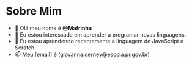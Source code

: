 # Sobre Mim

- 👋 Olá meu nome é **@Mafrinha**
- 👀 Eu estou interessada em aprender a programar novas linguagens.
- 🌱 Eu estou aprendendo recentemente a linguagem de JavaScript e Scratch.
- 📫 Meu [email] é (giovanna.cernev@escola.pr.gov.br)
